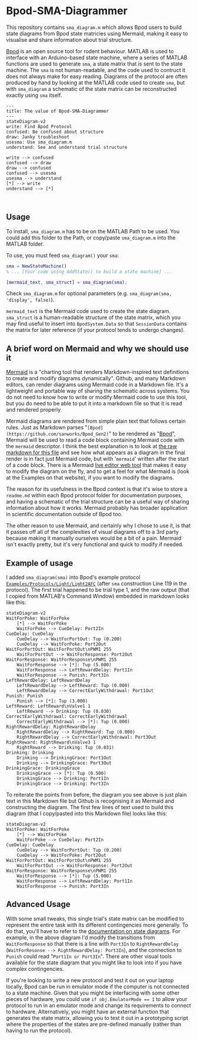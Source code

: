 # Bpod-SMA-Diagrammer
This repository contains `sma_diagram.m` which allows Bpod users to build state diagrams from Bpod state matricies using Mermaid, making it easy to visualise and share information about trial structure.

[Bpod](https://github.com/sanworks/Bpod_Gen2) is an open source tool for rodent behaviour. MATLAB is used to interface with an Arduino-based state machine, where a series of MATLAB functions are used to generate `sma`, a state matrix that is sent to the state machine. The `sma` is not human-readable, and the code used to contruct it does not always make for easy reading. Diagrams of the protocol are often produced by hand by looking at the MATLAB code used to create `sma`, but with `sma_diagram` a schematic of the state matrix can be reconstructed exactly using `sma` itself.

```mermaid
---
title: The value of Bpod-SMA-Diagrammer
---
stateDiagram-v2
write: Find Bpod Protocol
confused: Be confused about structure
draw: Janky troubleshoot
usesma: Use sma_diagram.m
understand: See and understand trial structure

write --> confused
confused --> draw
draw --> confused
confused --> usesma
usesma --> understand
[*] --> write
understand --> [*]

 
```

## Usage
To install, `sma_diagram.m` has to be on the MATLAB Path to be used. You could add this folder to the Path, or copy/paste `sma_diagram.m` into the MATLAB folder.

To use, you must feed `sma_diagram()` your `sma`:

```matlab
sma = NewStateMachine()
% ... [Your code using AddState() to build a state machine] ...

[mermaid_text, sma_struct] = sma_diagram(sma);

```

Check `sma_diagram.m` for optional parameters (e.g. `sma_diagram(sma, 'display', false)`).

`mermaid_text` is the Mermaid code used to create the state diagram. `sma_struct` is a human-readable structure of the state matrix, which you may find useful to insert into `BpodSystem.Data` so that `SessionData` contains the matrix for later reference (if your protocol tends to undergo changes).

## A brief word on Mermaid and why we should use it
[Mermaid](https://mermaid.js.org/intro/) is a "charting tool that renders Markdown-inspired text definitions to create and modify diagrams dynamically". Github, and many Markdown editors, can render diagrams using Mermaid code in a Markdown file. It's a lightweight and portable way of sharing the schematic across systems. You do not need to know how to write or modify Mermaid code to use this tool, but you do need to be able to put it into a markdown file so that it is read and rendered properly.

Mermaid diagrams are rendered from simple plain text that follows certain rules. Just as Markdown parses "`[Bpod](https://github.com/sanworks/Bpod_Gen2)`" to be rendered as "[Bpod](https://github.com/sanworks/Bpod_Gen2)", Mermaid will be used to read a code block containing Mermaid code with the `mermaid` descriptor. I think the best explanation is to look at [the raw markdown for this file](https://github.com/ogeesan/Bpod-SMA-Diagrammer/blob/main/README.md?plain=1) and see how what appears as a diagram in the final render is in fact just Mermaid code, but with '`mermaid`' written after the start of a code block. There is a Mermaid [live editor web tool](https://mermaid.live/) that makes it easy to modify the diagram on the fly, and to get a feel for what Mermaid is (look at the Examples on that website), if you want to modify the diagrams.

The reason for its usefulness in the Bpod context is that it's wise to store a `readme.md` within each Bpod protocol folder for documentation purposes, and having a schematic of the trial structure can be a useful way of sharing information about how it works. Mermaid probably has broader application in scientific documentation outside of Bpod too.

The other reason to use Mermaid, and certainly why I chose to use it, is that it passes off all of the complexities of visual diagrams off to a 3rd party because making it manually ourselves would be a bit of a pain. Mermaid isn't exactly pretty, but it's very functional and quick to modify if needed.

## Example of usage
I added `sma_diagram(sma)` into Bpod's example protocol [`Examples/Protocols/Light/Light2AFC`](https://github.com/sanworks/Bpod_Gen2/blob/master/Examples/Protocols/Operant/Operant.m) (after `sma` construction Line 119 in the protocol). The first trial happened to be trial type 1, and the raw output (that I copied from MATLAB's Command Window) embedded in markdown looks like this:
```mermaid
stateDiagram-v2
WaitForPoke: WaitForPoke
	[*] --> WaitForPoke
	WaitForPoke --> CueDelay: Port2In
CueDelay: CueDelay
	CueDelay --> WaitForPortOut: Tup (0.200) 
	CueDelay --> WaitForPoke: Port2Out
WaitForPortOut: WaitForPortOut\nPWM1 255
	WaitForPortOut --> WaitForResponse: Port2Out
WaitForResponse: WaitForResponse\nPWM1 255
	WaitForResponse --> [*]: Tup (5.000) 
	WaitForResponse --> LeftRewardDelay: Port1In
	WaitForResponse --> Punish: Port3In
LeftRewardDelay: LeftRewardDelay
	LeftRewardDelay --> LeftReward: Tup (0.000) 
	LeftRewardDelay --> CorrectEarlyWithdrawal: Port1Out
Punish: Punish
	Punish --> [*]: Tup (3.000) 
LeftReward: LeftReward\nValve1 1
	LeftReward --> Drinking: Tup (0.030) 
CorrectEarlyWithdrawal: CorrectEarlyWithdrawal
	CorrectEarlyWithdrawal --> [*]: Tup (0.000) 
RightRewardDelay: RightRewardDelay
	RightRewardDelay --> RightReward: Tup (0.000) 
	RightRewardDelay --> CorrectEarlyWithdrawal: Port3Out
RightReward: RightReward\nValve3 1
	RightReward --> Drinking: Tup (0.031) 
Drinking: Drinking
	Drinking --> DrinkingGrace: Port1Out
	Drinking --> DrinkingGrace: Port3Out
DrinkingGrace: DrinkingGrace
	DrinkingGrace --> [*]: Tup (0.500) 
	DrinkingGrace --> Drinking: Port1In
	DrinkingGrace --> Drinking: Port3In
```

To reiterate the points from before, the diagram you see above is just plain text in this Markdown file but Github is recognising it as Mermaid and constructing the diagram. The first few lines of text used to build this diagram (that I copy/pasted into this Markdown file) looks like this:

```
stateDiagram-v2
WaitForPoke: WaitForPoke
	[*] --> WaitForPoke
	WaitForPoke --> CueDelay: Port2In
CueDelay: CueDelay
	CueDelay --> WaitForPortOut: Tup (0.200) 
	CueDelay --> WaitForPoke: Port2Out
WaitForPortOut: WaitForPortOut\nPWM1 255
	WaitForPortOut --> WaitForResponse: Port2Out
WaitForResponse: WaitForResponse\nPWM1 255
	WaitForResponse --> [*]: Tup (5.000) 
	WaitForResponse --> LeftRewardDelay: Port1In
	WaitForResponse --> Punish: Port3In
```

## Advanced Usage
With some small tweaks, this single trial's state matrix can be modified to represent the entire task with its different contingencies more generally. To do that, you'll have to refer to the [documentation on state diagrams](https://mermaid.js.org/syntax/stateDiagram.html). For example, in the above diagram I'd modify the transitions from `WaitForResponse` so that there is a line with `Port3In` to `RightRewardDelay` (`WaitForResonse --> RightRewardDelay: Port3In`), and the connection to `Punish` could read "`Port1In or Port3In`". There are other visual tools available for the state diagram that you might like to look into if you have complex contingencies.

If you're looking to write a new protocol and test it out on your laptop locally, Bpod can be run in emulator mode if the computer is not connected to a state machine. Given that you might be interfacing with some other pieces of hardware, you could use `if obj.EmulatorMode == 1` to allow your protocol to run in an emulator mode and change its requirements to connect to hardware. Alternatively, you might have an external function that generates the state matrix, allowing you to test it out in a prototyping script where the properties of the states are pre-defined manually (rather than having to run the protocol).